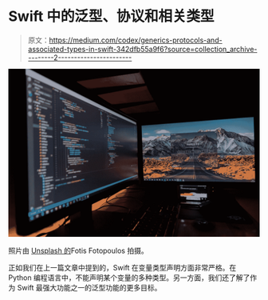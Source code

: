 # Swift 中的泛型、协议和相关类型

> 原文：<https://medium.com/codex/generics-protocols-and-associated-types-in-swift-342dfb55a9f6?source=collection_archive---------2----------------------->

![](img/e866e1a73c5335e49394afb581ab064c.png)

照片由 [Unsplash 的](https://unsplash.com/)Fotis Fotopoulos 拍摄。

正如我们在上一篇文章中提到的，Swift 在变量类型声明方面非常严格。在 Python 编程语言中，不能声明某个变量的多种类型。另一方面，我们还了解了作为 Swift 最强大功能之一的泛型功能的更多目标。
